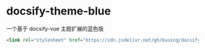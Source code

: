 # docsify-theme-blue

一个基于 docsify-vue 主题扩展的蓝色版

```html
<link rel="stylesheet" href="https://cdn.jsdelivr.net/gh/buuing/docsify-theme-blue/index.css" />
```
